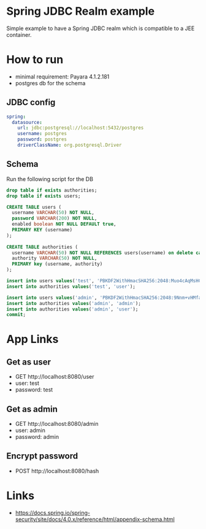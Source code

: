 # Spring JDBC Realm example

Simple example to have a Spring JDBC realm which is compatible to a JEE container.

# How to run

- minimal requirement: Payara 4.1.2.181
- postgres db for the schema

## JDBC config
```yml
spring:
  datasource:
    url: jdbc:postgresql://localhost:5432/postgres
    username: postgres
    password: postgres
    driverClassName: org.postgresql.Driver
```

## Schema

Run the following script for the DB

```sql
drop table if exists authorities;
drop table if exists users;

CREATE TABLE users (
  username VARCHAR(50) NOT NULL,
  password VARCHAR(200) NOT NULL,
  enabled boolean NOT NULL DEFAULT true,
  PRIMARY KEY (username)
);
  
CREATE TABLE authorities (
  username VARCHAR(50) NOT NULL REFERENCES users(username) on delete cascade on update cascade,
  authority VARCHAR(50) NOT NULL,
  PRIMARY key (username, authority)
);

insert into users values('test', 'PBKDF2WithHmacSHA256:2048:Muo4cAqMsHCN5d27lQ1IXSEa5mMhwMn6BmubWG7DN9g=:MLJhWHR6Cf7YNYUf3XunIWb+rR2wonhXYBUgZJfVe8M=');
insert into authorities values('test', 'user');

insert into users values('admin', 'PBKDF2WithHmacSHA256:2048:9Nnm+vHMfaS02ZiG2qYP1rONuDIidG6c0/V452w5iIM=:2XNzYzZ7f+uALsNGLgxKnFbexkJvxu2g332Kz/h+4vg=');
insert into authorities values('admin', 'admin');
insert into authorities values('admin', 'user');
commit;
```

# App Links

## Get as user

- GET http://localhost:8080/user
- user: test
- password: test

## Get as admin

- GET http://localhost:8080/admin
- user: admin
- password: admin

## Encrypt password

- POST http://localhost:8080/hash

# Links
- https://docs.spring.io/spring-security/site/docs/4.0.x/reference/html/appendix-schema.html
